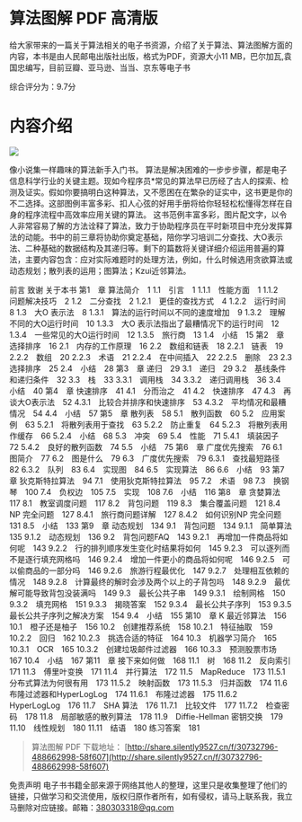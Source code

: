 # 算法图解 PDF 高清版

给大家带来的一篇关于算法相关的电子书资源，介绍了关于算法、算法图解方面的内容，本书是由人民邮电出版社出版，格式为PDF，资源大小11 MB，巴尔加瓦,袁国忠编写，目前豆瓣、亚马逊、当当、京东等电子书

综合评分为：9.7分

# 内容介绍

![](https://tva1.sinaimg.cn/large/008i3skNgy1gu3urtyvuhj6078097t8y02.jpg)

像小说集一样趣味的算法新手入门书。
算法是解决困难的一步步步骤，都是电子信息科学行业的关键主题。现如今程序员*常见的算法早已历经了古人的探索、检测及证实。假如你要搞明白这种算法，又不愿困在在繁杂的证实中，这书更是你的不二选择。这部图例丰富多彩、扣人心弦的好用手册将给你轻轻松松懂得怎样在自身的程序流程中高效率应用关键的算法。
这书范例丰富多彩，图片配文字，以令人非常容易了解的方法诠释了算法，致力于协助程序员在平时新项目中充分发挥算法的动能。书中的前三章将协助你奠定基础，陪你学习培训二分查找、大O表示法、二种基础的数据结构及其递归等。剩下的篇数将关键详细介绍运用普遍的算法，主要内容包含：应对实际难题时的处理方法，例如，什么时候选用贪欲算法或动态规划；散列表的运用；图算法；Kzui近邻算法。

前言
致谢
关于本书
第1　章 算法简介　1
1.1　引言　1
1.1.1　性能方面　1
1.1.2　问题解决技巧　2
1.2　二分查找　2
1.2.1　更佳的查找方式　4
1.2.2　运行时间　8
1.3　大O 表示法　8
1.3.1　算法的运行时间以不同的速度增加　9
1.3.2　理解不同的大O运行时间　10
1.3.3　大O 表示法指出了最糟情况下的运行时间　12
1.3.4　一些常见的大O运行时间　12
1.3.5　旅行商　13
1.4　小结　15
第2　章 选择排序　16
2.1　内存的工作原理　16
2.2　数组和链表　18
2.2.1　链表　19
2.2.2　数组　20
2.2.3　术语　21
2.2.4　在中间插入　22
2.2.5　删除　23
2.3　选择排序　25
2.4　小结　28
第3　章 递归　29
3.1　递归　29
3.2　基线条件和递归条件　32
3.3　栈　33
3.3.1　调用栈　34
3.3.2　递归调用栈　36
3.4　小结　40
第4　章 快速排序　41
4.1　分而治之　41
4.2　快速排序　47
4.3　再谈大O表示法　52
4.3.1　比较合并排序和快速排序　53
4.3.2　平均情况和最糟情况　54
4.4　小结　57
第5　章 散列表　58
5.1　散列函数　60
5.2　应用案例　63
5.2.1　将散列表用于查找　63
5.2.2　防止重复　64
5.2.3　将散列表用作缓存　66
5.2.4　小结　68
5.3　冲突　69
5.4　性能　71
5.4.1　填装因子　72
5.4.2　良好的散列函数　74
5.5　小结　75
第6　章 广度优先搜索　76
6.1　图简介　77
6.2　图是什么　79
6.3　广度优先搜索　79
6.3.1　查找最短路径　82
6.3.2　队列　83
6.4　实现图　84
6.5　实现算法　86
6.6　小结　93
第7　章 狄克斯特拉算法　94
7.1　使用狄克斯特拉算法　95
7.2　术语　98
7.3　换钢琴　100
7.4　负权边　105
7.5　实现　108
7.6　小结　116
第8　章 贪婪算法　117
8.1　教室调度问题　117
8.2　背包问题　119
8.3　集合覆盖问题　121
8.4　NP 完全问题　127
8.4.1　旅行商问题详解　127
8.4.2　如何识别NP 完全问题　131
8.5　小结　133
第9　章 动态规划　134
9.1　背包问题　134
9.1.1　简单算法　135
9.1.2　动态规划　136
9.2　背包问题FAQ　143
9.2.1　再增加一件商品将如何呢　143
9.2.2　行的排列顺序发生变化时结果将如何　145
9.2.3　可以逐列而不是逐行填充网格吗　146
9.2.4　增加一件更小的商品将如何呢　146
9.2.5　可以偷商品的一部分吗　146
9.2.6　旅游行程最优化　147
9.2.7　处理相互依赖的情况　148
9.2.8　计算最终的解时会涉及两个以上的子背包吗　148
9.2.9　最优解可能导致背包没装满吗　149
9.3　最长公共子串　149
9.3.1　绘制网格　150
9.3.2　填充网格　151
9.3.3　揭晓答案　152
9.3.4　最长公共子序列　153
9.3.5　最长公共子序列之解决方案　154
9.4　小结　155
第10　章 K 最近邻算法　156
10.1　橙子还是柚子　156
10.2　创建推荐系统　158
10.2.1　特征抽取　159
10.2.2　回归　162
10.2.3　挑选合适的特征　164
10.3　机器学习简介　165
10.3.1　OCR　165
10.3.2　创建垃圾邮件过滤器　166
10.3.3　预测股票市场　167
10.4　小结　167
第11　章 接下来如何做　168
11.1　树　168
11.2　反向索引　171
11.3　傅里叶变换　171
11.4　并行算法　172
11.5　MapReduce　173
11.5.1　分布式算法为何很有用　173
11.5.2　映射函数　173
11.5.3　归并函数　174
11.6　布隆过滤器和HyperLogLog　174
11.6.1　布隆过滤器　175
11.6.2　HyperLogLog　176
11.7　SHA 算法　176
11.7.1　比较文件　177
11.7.2　检查密码　178
11.8　局部敏感的散列算法　178
11.9　Diffie-Hellman 密钥交换　179
11.10　线性规划　180
11.11　结语　180
练习答案　181


> 算法图解 PDF 下载地址： [http://share.silently9527.cn/f/30732796-488662998-58f607](http://share.silently9527.cn/f/30732796-488662998-58f607)



免责声明
电子书书籍全部来源于网络其他人的整理，这里只是收集整理了他们的链接，只做学习和交流使用，版权归原作者所有，如有侵权，请马上联系我，我立马删除对应链接。邮箱：380303318@qq.com